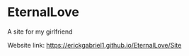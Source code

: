 # EternalLove
A site for my girlfriend

Website link: https://erickgabriel1.github.io/EternalLove/Site
